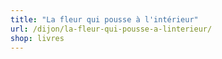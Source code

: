 ```yaml
---
title: "La fleur qui pousse à l'intérieur"
url: /dijon/la-fleur-qui-pousse-a-linterieur/
shop: livres
---
```

